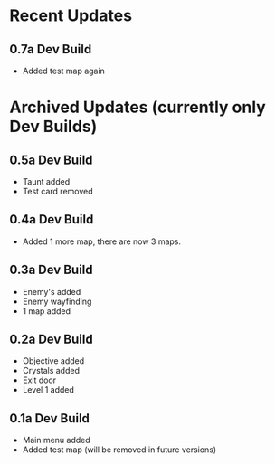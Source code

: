 # Recent Updates
## 0.7a Dev Build
- Added test map again

# Archived Updates (currently only Dev Builds)
## 0.5a Dev Build
- Taunt added
- Test card removed

## 0.4a Dev Build
- Added 1 more map, there are now 3 maps.

## 0.3a Dev Build
- Enemy's added
- Enemy wayfinding
- 1 map added

## 0.2a Dev Build
- Objective added
- Crystals added
- Exit door
- Level 1 added

## 0.1a Dev Build
- Main menu added
- Added test map (will be removed in future versions)
